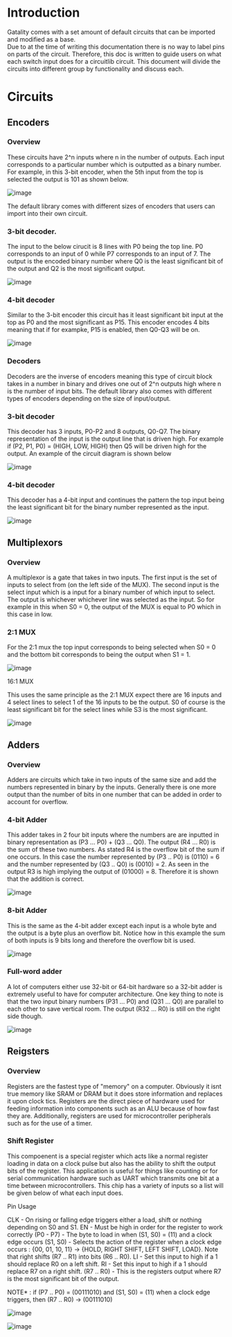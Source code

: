 # Introduction 

Gatality comes with a set amount of default circuits that can be imported and modified as a base.  
Due to at the time of writing this documentation there is no way to label pins on parts of the circuit.  Therefore, this doc is written to guide users on what each switch input does for a circuitlib circuit.
This document will divide the circuits into different group by functionality and discuss each.

# Circuits

## Encoders

### Overview

These circuits have 2^n inputs where n in the number of outputs.  Each input corresponds to a particular number which is outputted as a binary number.
For example, in this 3-bit encoder, when the 5th input from the top is selected the output is 101 as shown below.

![image](https://github.com/user-attachments/assets/1824e925-7ad0-40b0-bc39-b624048dd2cf)

The default library comes with different sizes of encoders that users can import into their own circuit.

### 3-bit decoder.

The input to the below cirucit is 8 lines with P0 being the top line.  P0 corresponds to an input of 0 while P7 corresponds to an input of 7.
The output is the encoded binary number where Q0 is the least significant bit of the output and Q2 is the most significant output.

![image](https://github.com/user-attachments/assets/22fc5f9e-c6fd-4697-8edc-75f1cb5c3f0d)

### 4-bit decoder

Similar to the 3-bit encoder this circuit has it least significant bit input at the top as P0 and the most significant as P15.  This encoder encodes 4 bits meaning that if for exampke, P15 is enabled, then Q0-Q3 will be on.

![image](https://github.com/user-attachments/assets/ee457bc4-3b98-4100-83ab-3cf2787a7bfa)

### Decoders

Decoders are the inverse of encoders meaning this type of circuit block takes in a number in binary and drives one out of 2^n outputs high where n is the number of input bits.  The default library also comes with different types of encoders depending on the size of input/output.

### 3-bit decoder

This decoder has 3 inputs, P0-P2 and 8 outputs, Q0-Q7.  The binary representation of the input is the output line that is driven high.  For example if (P2, P1, P0) = (HIGH, LOW, HIGH) then Q5 will be driven high for the output.  An example of the circuit diagram is shown below

![image](https://github.com/user-attachments/assets/ccbe977a-d2d5-481b-957c-edc4acc6eb31)

### 4-bit decoder

This decoder has a 4-bit input and continues the pattern the top input being the least significant bit for the binary number represented as the input.

![image](https://github.com/user-attachments/assets/e0d67b2f-9872-40a4-af12-8da3c518efbf)


## Multiplexors

### Overview

A multiplexor is a gate that takes in two inputs.  The first input is the set of inputs to select from (on the left side of the MUX).  The second input is the select input which is a input for a binary number of which input to select.  The output is whichever whichever line was selected as the input.  So for example in this when S0 = 0, the output of the MUX is equal to P0 which in this case in low.

### 2:1 MUX

For the 2:1 mux the top input corresponds to being selected when S0 = 0 and the bottom bit corresponds to being the output when S1 = 1.

![image](https://github.com/user-attachments/assets/d6f451a1-d4b7-4883-a5be-f10da07c9999)

16:1 MUX

This uses the same principle as the 2:1 MUX expect there are 16 inputs and 4 select lines to select 1 of the 16 inputs to be the output.  S0 of course is the least significant bit for the select lines while S3 is the most significant.

![image](https://github.com/user-attachments/assets/b1731128-71bc-4c68-97c8-62df1cf4d72f)

## Adders

### Overview

Adders are circuits which take in two inputs of the same size and add the numbers represented in binary by the inputs.  Generally there is one more output than the number of bits in one number that can be added in order to account for overflow.

### 4-bit Adder

This adder takes in 2 four bit inputs where the numbers are are inputted in binary representation as (P3 ... P0) + (Q3 ... Q0).  The output (R4 ... R0) is the sum of these two numbers.  As stated R4 is the overflow bit of the sum if one occurs.  In this case the number represented by (P3 .. P0) is (0110) = 6 and the number represented by (Q3 .. Q0) is (0010) = 2.  As seen in the output R3 is high implying the output of (01000) = 8.  Therefore it is shown that the addition is correct.

![image](https://github.com/user-attachments/assets/d17d16cb-c90e-46b7-abf9-3a7cf446dd4e)

### 8-bit Adder

This is the same as the 4-bit adder except each input is a whole byte and the output is a byte plus an overflow bit.  Notice how in this example the sum of both inputs is 9 bits long and therefore the overflow bit is used.

![image](https://github.com/user-attachments/assets/c669b8fd-a775-4fda-9eca-7bd56fa2f6c4)


### Full-word adder

A lot of computers either use 32-bit or 64-bit hardware so a 32-bit adder is extremely useful to have for computer architecture.
One key thing to note is that the two input binary numbers (P31 ... P0) and (Q31 ... Q0) are parallel to each other to save vertical room.  The output (R32 ... R0) is still on the right side though.

![image](https://github.com/user-attachments/assets/bb60f85d-e107-47d7-9070-05359cc90330)

## Reigsters

### Overview

Registers are the fastest type of "memory" on a computer.  Obviously it isnt true memory like SRAM or DRAM but it does store information and replaces it upon clock tics.  Registers are the direct piece of hardware used for feeding information into components such as an ALU because of how fast they are.  Additionally, registers are used for microcontroller peripherals such as for the use of a timer.

### Shift Register

This compoenent is a special register which acts like a normal register loading in data on a clock pulse but also has the ability to shift the output bits of the register.  This application is useful for things like counting or for serial communication hardware such as UART which transmits one bit at a time between microcontrollers.  This chip has a variety of inputs so a list will be given below of what each input does.

Pin Usage

CLK - On rising or falling edge triggers either a load, shift or nothing depending on S0 and S1.
EN - Must be high in order for the register to work correctly
(P0 - P7) - The byte to load in when (S1, S0) = (11) and a clock edge occurs
(S1, S0) - Selects the action of the register when a clock edge occurs : {00, 01, 10, 11} -> {HOLD, RIGHT SHIFT, LEFT SHIFT, LOAD}.  Note that right shifts (R7 .. R1) into bits (R6 .. R0).
LI - Set this input to high if a 1 should replace R0 on a left shift.
RI - Set this input to high if a 1 should replace R7 on a right shift.
(R7 .. R0) - This is the registers output where R7 is the most significant bit of the output.

NOTE* : if (P7 .. P0) = (00111010) and (S1, S0) = (11) when a clock edge triggers, then (R7 .. R0) -> (00111010)

![image](https://github.com/user-attachments/assets/2ee9653f-c27f-46b2-a01e-ef3fdb835831)



![image](https://github.com/user-attachments/assets/82dae735-33dc-4bf3-a3b1-bb716ced5846)




